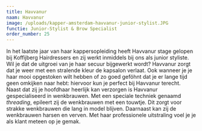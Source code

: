 ```yaml
---
title: Havvanur
naam: Havvanur
image: /uploads/kapper-amsterdam-havvanur-junior-stylist.JPG
functie: Junior-Stylist & Brow Specialist
order_number: 25
---
```


In het laatste jaar van haar kappersopleiding heeft Havvanur stage gelopen bij Koffijberg Hairdressers en zij werkt inmiddels bij ons als junior styliste. Wil je dat de uitgroei van je haar secuur bijgewerkt wordt? Havvanur zorgt dat je weer met een stralende kleur de kapsalon verlaat. Ook wanneer je je haar mooi opgestoken wilt hebben of zo goed geföhnt dat je er lange tijd geen omkijken naar hebt: hiervoor kun je perfect bij Havvanur terecht. Naast dat zij je hoofdhaar heerlijk kan verzorgen is Havvanur gespecialiseerd in wenkbrauwen. Met een speciale techniek genaamd *threading*, epileert zij de wenkbrauwen met een touwtje. Dit zorgt voor strakke wenkbrauwen die lang in model blijven. Daarnaast kan zij de wenkbrauwen harsen en verven. Met haar professionele uitstraling voel je je als klant meteen op je gemak.